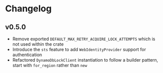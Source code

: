 # Changelog


## v0.5.0

* Remove exported `DEFAULT_MAX_RETRY_ACQUIRE_LOCK_ATTEMPTS` which is not used within the
  crate
* Introduce the `sts` feature to add `WebIdentityProvider` support for
  authentication
* Refactored `DynamoDbLockClient` instantiation to follow a builder pattern, start with `for_region` rather than `new`
